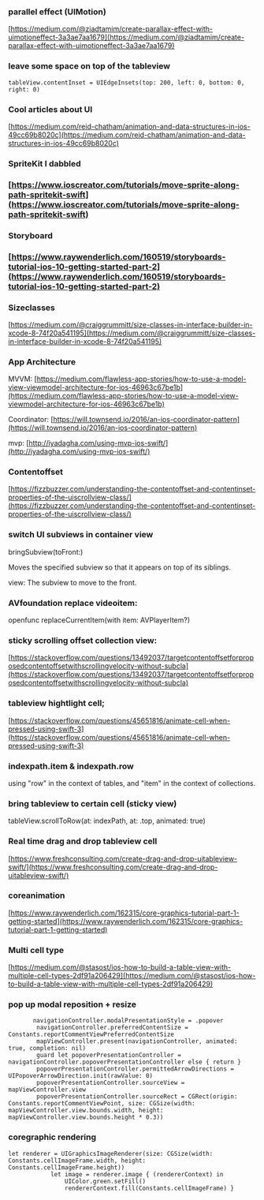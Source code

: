 ### parallel effect \(UIMotion\)

[https://medium.com/@ziadtamim/create-parallax-effect-with-uimotioneffect-3a3ae7aa1679](https://medium.com/@ziadtamim/create-parallax-effect-with-uimotioneffect-3a3ae7aa1679)

### leave some space on top of the tableview

`tableView.contentInset = UIEdgeInsets(top: 200, left: 0, bottom: 0, right: 0)`

### Cool articles about UI

[https://medium.com/reid-chatham/animation-and-data-structures-in-ios-49cc69b8020c](https://medium.com/reid-chatham/animation-and-data-structures-in-ios-49cc69b8020c)

### SpriteKit I dabbled

### [https://www.ioscreator.com/tutorials/move-sprite-along-path-spritekit-swift](https://www.ioscreator.com/tutorials/move-sprite-along-path-spritekit-swift)

### Storyboard

### [https://www.raywenderlich.com/160519/storyboards-tutorial-ios-10-getting-started-part-2](https://www.raywenderlich.com/160519/storyboards-tutorial-ios-10-getting-started-part-2)

### Sizeclasses

[https://medium.com/@craiggrummitt/size-classes-in-interface-builder-in-xcode-8-74f20a541195](https://medium.com/@craiggrummitt/size-classes-in-interface-builder-in-xcode-8-74f20a541195)

### App Architecture

MVVM: [https://medium.com/flawless-app-stories/how-to-use-a-model-view-viewmodel-architecture-for-ios-46963c67be1b](https://medium.com/flawless-app-stories/how-to-use-a-model-view-viewmodel-architecture-for-ios-46963c67be1b)

Coordinator: [https://will.townsend.io/2016/an-ios-coordinator-pattern](https://will.townsend.io/2016/an-ios-coordinator-pattern)

mvp:  [http://iyadagha.com/using-mvp-ios-swift/](http://iyadagha.com/using-mvp-ios-swift/)

### Contentoffset

[https://fizzbuzzer.com/understanding-the-contentoffset-and-contentinset-properties-of-the-uiscrollview-class/](https://fizzbuzzer.com/understanding-the-contentoffset-and-contentinset-properties-of-the-uiscrollview-class/)

### switch UI subviews in container view

bringSubview\(toFront:\)

Moves the specified subview so that it appears on top of its siblings.

view: The subview to move to the front.

### AVfoundation replace videoitem:

openfunc replaceCurrentItem\(with item: AVPlayerItem?\)

### sticky scrolling offset collection view:

[https://stackoverflow.com/questions/13492037/targetcontentoffsetforproposedcontentoffsetwithscrollingvelocity-without-subcla](https://stackoverflow.com/questions/13492037/targetcontentoffsetforproposedcontentoffsetwithscrollingvelocity-without-subcla)

### tableview hightlight cell;

[https://stackoverflow.com/questions/45651816/animate-cell-when-pressed-using-swift-3](https://stackoverflow.com/questions/45651816/animate-cell-when-pressed-using-swift-3)

### indexpath.item & indexpath.row

using "row" in the context of tables, and "item" in the context of collections.

### bring tableview to certain cell \(sticky view\)

tableView.scrollToRow\(at: indexPath, at: .top, animated: true\)

### Real time drag and drop tableview cell

[https://www.freshconsulting.com/create-drag-and-drop-uitableview-swift/](https://www.freshconsulting.com/create-drag-and-drop-uitableview-swift/)

### coreanimation

[https://www.raywenderlich.com/162315/core-graphics-tutorial-part-1-getting-started](https://www.raywenderlich.com/162315/core-graphics-tutorial-part-1-getting-started)

### Multi cell type

[https://medium.com/@stasost/ios-how-to-build-a-table-view-with-multiple-cell-types-2df91a206429](https://medium.com/@stasost/ios-how-to-build-a-table-view-with-multiple-cell-types-2df91a206429)



### pop up modal reposition + resize

```
       navigationController.modalPresentationStyle = .popover
        navigationController.preferredContentSize = Constants.reportCommentViewPreferredContentSize
        mapViewController.present(navigationController, animated: true, completion: nil)
        guard let popoverPresentationController = navigationController.popoverPresentationController else { return }
        popoverPresentationController.permittedArrowDirections = UIPopoverArrowDirection.init(rawValue: 0)
        popoverPresentationController.sourceView = mapViewController.view
        popoverPresentationController.sourceRect = CGRect(origin: Constants.reportCommentViewPoint, size: CGSize(width: mapViewController.view.bounds.width, height: mapViewController.view.bounds.height * 0.3))
```

### coregraphic rendering

```
let renderer = UIGraphicsImageRenderer(size: CGSize(width: Constants.cellImageFrame.width, height: Constants.cellImageFrame.height))
            let image = renderer.image { (rendererContext) in
                UIColor.green.setFill()
                rendererContext.fill(Constants.cellImageFrame) }


```



